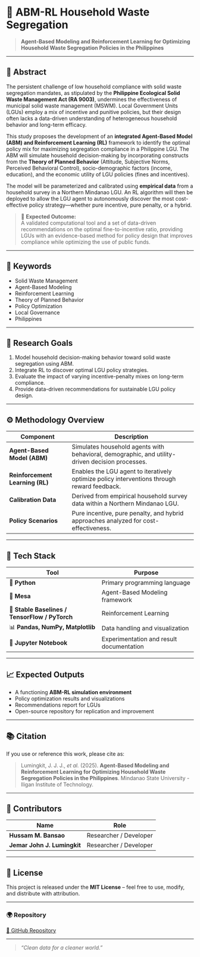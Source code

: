 # 🏡 ABM-RL Household Waste Segregation

> **Agent-Based Modeling and Reinforcement Learning for Optimizing Household Waste Segregation Policies in the Philippines**

---

## 📘 Abstract

The persistent challenge of low household compliance with solid waste segregation mandates, as stipulated by the **Philippine Ecological Solid Waste Management Act (RA 9003)**, undermines the effectiveness of municipal solid waste management (MSWM). Local Government Units (LGUs) employ a mix of incentive and punitive policies, but their design often lacks a data-driven understanding of heterogeneous household behavior and long-term efficacy.

This study proposes the development of an **integrated Agent-Based Model (ABM) and Reinforcement Learning (RL)** framework to identify the optimal policy mix for maximizing segregation compliance in a Philippine LGU. The ABM will simulate household decision-making by incorporating constructs from the **Theory of Planned Behavior** (Attitude, Subjective Norms, Perceived Behavioral Control), socio-demographic factors (income, education), and the economic utility of LGU policies (fines and incentives).

The model will be parameterized and calibrated using **empirical data** from a household survey in a Northern Mindanao LGU. An RL algorithm will then be deployed to allow the LGU agent to autonomously discover the most cost-effective policy strategy—whether pure incentive, pure penalty, or a hybrid.

> 🧠 **Expected Outcome:**  
> A validated computational tool and a set of data-driven recommendations on the optimal fine-to-incentive ratio, providing LGUs with an evidence-based method for policy design that improves compliance while optimizing the use of public funds.

---

## 🧩 Keywords
- Solid Waste Management  
- Agent-Based Modeling  
- Reinforcement Learning  
- Theory of Planned Behavior  
- Policy Optimization  
- Local Governance  
- Philippines  

---

## 🧠 Research Goals

1. Model household decision-making behavior toward solid waste segregation using ABM.  
2. Integrate RL to discover optimal LGU policy strategies.  
3. Evaluate the impact of varying incentive-penalty mixes on long-term compliance.  
4. Provide data-driven recommendations for sustainable LGU policy design.  

---

## ⚙️ Methodology Overview

| Component | Description |
|------------|-------------|
| **Agent-Based Model (ABM)** | Simulates household agents with behavioral, demographic, and utility-driven decision processes. |
| **Reinforcement Learning (RL)** | Enables the LGU agent to iteratively optimize policy interventions through reward feedback. |
| **Calibration Data** | Derived from empirical household survey data within a Northern Mindanao LGU. |
| **Policy Scenarios** | Pure incentive, pure penalty, and hybrid approaches analyzed for cost-effectiveness. |

---

## 🧰 Tech Stack

| Tool | Purpose |
|------|----------|
| 🐍 **Python** | Primary programming language |
| 🧬 **Mesa** | Agent-Based Modeling framework |
| 🧠 **Stable Baselines / TensorFlow / PyTorch** | Reinforcement Learning |
| 📊 **Pandas, NumPy, Matplotlib** | Data handling and visualization |
| 🧾 **Jupyter Notebook** | Experimentation and result documentation |

---

## 📈 Expected Outputs

- A functioning **ABM-RL simulation environment**
- Policy optimization results and visualizations
- Recommendations report for LGUs
- Open-source repository for replication and improvement

---

## 📚 Citation

If you use or reference this work, please cite as:

> Lumingkit, J. J. J., *et al.* (2025). **Agent-Based Modeling and Reinforcement Learning for Optimizing Household Waste Segregation Policies in the Philippines**. Mindanao State University - Iligan Institute of Technology.

---

## 🤝 Contributors

| Name | Role |
|------|------|
| **Hussam M. Bansao** | Researcher / Developer |
| **Jemar John J. Lumingkit** | Researcher / Developer  |

---

## 🧾 License

This project is released under the **MIT License** – feel free to use, modify, and distribute with attribution.

---

### 🌍 Repository
[🔗 GitHub Repository](https://github.com/KINGSTING/abm-rl_household_waste_segregation)

---

> _“Clean data for a cleaner world.”_
